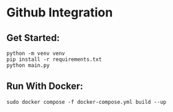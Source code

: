 # Github Integration


## Get Started:

```
python -m venv venv
pip install -r requirements.txt
python main.py
```

## Run With Docker:

```
sudo docker compose -f docker-compose.yml build --up
```